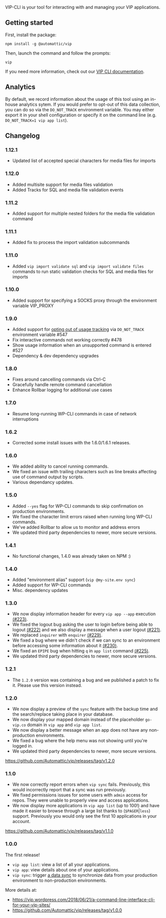 
VIP-CLI is your tool for interacting with and managing your VIP applications.

## Getting started

First, install the package:

```
npm install -g @automattic/vip
```

Then, launch the command and follow the prompts:

```
vip
```

If you need more information, check out our [VIP CLI documentation](https://vip.wordpress.com/documentation/vip-go/vip-cli/).

## Analytics

By default, we record information about the usage of this tool using an in-house analytics sytem. If you would prefer to opt-out of this data collection, you can do so via the `DO_NOT_TRACK` environment variable. You may either export it in your shell configuration or specify it on the command line (e.g. `DO_NOT_TRACK=1 vip app list`).

## Changelog

### 1.12.1
- Updated list of accepted special characters for media files for imports

### 1.12.0
- Added multisite support for media files validation
- Added Tracks for SQL and media file validation events

### 1.11.2
- Added support for multiple nested folders for the media file validation command

### 1.11.1
- Added fix to process the import validation subcommands

### 1.11.0
- Added `vip import validate sql` and `vip import validate files` commands to run static validation checks for SQL and media files for imports

### 1.10.0
- Added support for specifying a SOCKS proxy through the environment variable VIP_PROXY

### 1.9.0
- Added support for [opting out of usage tracking](https://github.com/Automattic/vip/tree/e54d9ee0ce2dd4725ca8718b3aba06db24306ad7#analytics) via `DO_NOT_TRACK` environment variable #547
- Fix interactive commands not working correctly #478
- Show usage information when an unsupported command is entered #527
- Dependency & dev dependency upgrades

### 1.8.0
- Fixes around cancelling commands via Ctrl-C
- Gracefully handle remote command cancellation
- Enhance Rollbar logging for additional use cases 

### 1.7.0
- Resume long-running WP-CLI commands in case of network interruptions

### 1.6.2
- Corrected some install issues with the 1.6.0/1.6.1 releases. 

### 1.6.0

- We added ability to cancel running commands.
- We fixed an issue with trailing characters such as line breaks affecting use of command output by scripts.
- Various dependancy updates.

### 1.5.0

- Added `--yes` flag for WP-CLI commands to skip confirmation on production environments.
- We fixed the character limit errors raised when running long WP-CLI commands.
- We've added Rollbar to allow us to monitor and address errors
- We updated third party dependencies to newer, more secure versions.

### 1.4.1

- No functional changes, 1.4.0 was already taken on NPM :)

### 1.4.0

- Added "environment alias" support (`vip @my-site.env sync`)
- Added support for WP-CLI commands
- Misc. dependency updates

### 1.3.0

- We now display information header for every `vip app --app` execution [(#223)](https://github.com/Automattic/vip/pull/223).
- We fixed the logout bug asking the user to login before being able to logout [(#222)](https://github.com/Automattic/vip/pull/222) and we also display a message when a user logout [(#221)](https://github.com/Automattic/vip/pull/221).
- We replaced `inquirer` with `enquirer` [(#229)](https://github.com/Automattic/vip/pull/229).
- We fixed a bug where we didn't check if we can sync to an environment before accessing some information about it [(#230)](https://github.com/Automattic/vip/pull/230).
- We fixed an `EPIPE` bug when hitting `q` in `app list` command [(#225)](https://github.com/Automattic/vip/pull/225).
- We updated third party dependencies to newer, more secure versions.

### 1.2.1

- The `1.2.0` version was containing a bug and we published a patch to fix it. Please use this version instead.

### 1.2.0

- We now display a preview of the `sync` feature with the backup time and the search/replace taking place in your database.
- We now display your mapped domain instead of the placeholder `go-vip.co` domain in `vip app` and `vip app list`.
- We now display a better message when an app does not have any non-production environments.
- We fixed a bug where the help menu was not showing until you're logged in.
- We updated third party dependencies to newer, more secure versions.

https://github.com/Automattic/vip/releases/tag/v1.2.0

### 1.1.0

- We now correctly report errors when `vip sync` fails. Previously, this would incorrectly report that a sync was run previously.
- We fixed permissions issues for some users with `admin` access for repos. They were unable to properly view and access applications.
- We now display more applications in `vip app list` (up to 100!) and have made it easier to browse through a large list thanks to (`$PAGER`|`less`) support. Previously you would only see the first 10 applications in your account.

https://github.com/Automattic/vip/releases/tag/v1.1.0

### 1.0.0

The first release!

- `vip app list`: view a list of all your applications.
- `vip app`: view details about one of your applications.
- `vip sync`: trigger [a data sync](https://vip.wordpress.com/2018/03/28/data-sync-on-vip-go/) to synchronize data from your production environment to non-production environments.

More details at:
- https://vip.wordpress.com/2018/06/21/a-command-line-interface-cli-for-your-vip-sites/
- https://github.com/Automattic/vip/releases/tag/v1.0.0
